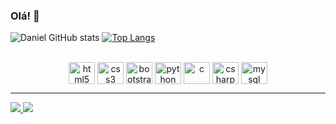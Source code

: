 ### Olá! 👋

![Daniel GitHub stats](https://github-readme-stats.vercel.app/api?username=DanielNoog&show_icons=true&theme=dracula)
[![Top Langs](https://github-readme-stats.vercel.app/api/top-langs/?username=DanielNoog&layout=compact&theme=dracula)](https://github.com/DanielNoog/github-readme-stats)
  
<div align="center" style="display: inline_block"><br/>
  <img align="center" height="35" width="42" alt="html5" src="https://cdn.jsdelivr.net/gh/devicons/devicon/icons/html5/html5-original.svg" />
  <img align="center" height="35" width="42" alt="css3" src="https://cdn.jsdelivr.net/gh/devicons/devicon/icons/css3/css3-original.svg" />
  <img align="center" height="35" width="42" alt="bootstrap" src="https://cdn.jsdelivr.net/gh/devicons/devicon/icons/bootstrap/bootstrap-original.svg" />
  <img align="center" height="35" width="42" alt="python" src="https://cdn.jsdelivr.net/gh/devicons/devicon/icons/python/python-original.svg" />
  <img align="center" height="35" width="42" alt="c" src="https://cdn.jsdelivr.net/gh/devicons/devicon/icons/c/c-original.svg" />
  <img align="center" height="35" width="42" alt="csharp" src="https://cdn.jsdelivr.net/gh/devicons/devicon/icons/csharp/csharp-original.svg" />
  <img align="center" height="35" width="42" alt="mysql" src="https://cdn.jsdelivr.net/gh/devicons/devicon/icons/mysql/mysql-original.svg" />
</div>

<hr>

<div>
  <a href="https://www.linkedin.com/in/danielndsilva/"><img src="https://img.shields.io/badge/LinkedIn-0077B5?style=for-the-badge&logo=linkedin&logoColor=white"/>  <a href="mailto:daniel_nog10@hotmail.com"><img src="https://img.shields.io/badge/Microsoft_Outlook-0078D4?style=for-the-badge&logo=microsoft-outlook&logoColor=white"/>
</div>
     
